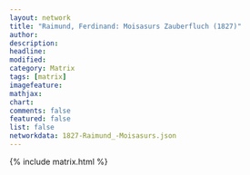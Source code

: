 ```yaml
---
layout: network
title: "Raimund, Ferdinand: Moisasurs Zauberfluch (1827)"
author:
description:
headline:
modified:
category: Matrix
tags: [matrix]
imagefeature: 
mathjax: 
chart: 
comments: false
featured: false
list: false
networkdata: 1827-Raimund_-Moisasurs.json
---
```

{% include matrix.html %}
